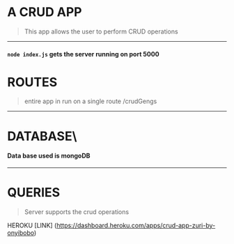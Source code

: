 #  A CRUD APP
>  This app allows the user to perform CRUD operations
---
#### `node index.js` gets the server running on port 5000


# ROUTES
> entire app in run on a single route /crudGengs
---

# DATABASE\
#### Data base used is mongoDB
---

# QUERIES
> Server supports the crud operations



HEROKU [LINK] (https://dashboard.heroku.com/apps/crud-app-zuri-by-onyibobo)